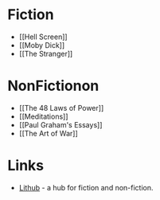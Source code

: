 # Fiction
* [[Hell Screen]]
* [[Moby Dick]]
* [[The Stranger]]

# NonFictionon
* [[The 48 Laws of Power]]
* [[Meditations]]
* [[Paul Graham's Essays]]
* [[The Art of War]]

# Links
* [Lithub](https://lithub.com) - a hub for fiction and non-fiction.

